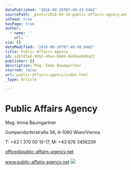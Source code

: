 ```yaml
---
datePublished: '2016-08-26T07:48:41.544Z'
sourcePath: _posts/2016-04-18-public-affairs-agency.md
inFeed: true
hasPage: true
author:
  - name: ''
    url: ''
via: {}
dateModified: '2016-08-26T07:48:40.646Z'
title: Public Affairs Agency
id: a1b7d7e8-9962-45ea-b604-0a95ee046a22
publisher: {}
description: Mag. Imma Baumgartner
starred: false
url: public-affairs-agency/index.html
_type: Article

---
```

# Public Affairs Agency

Mag. Imma Baumgartner

Gumpendorferstraße 56, A-1060 Wien/Vienna

T: +43 1 370 00 10-17, M: +43 676 3456209

office@public-affairs-agency.net

www.public-affairs-agency.net
![](https://s3-us-west-2.amazonaws.com/the-grid-img/p/87f0552609200cc8f1a47dfb4628a308df3650af.jpg)